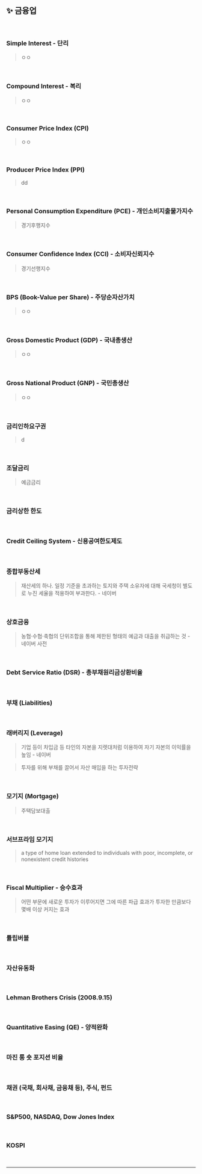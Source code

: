 ## ✨ 금융업
#### 

<br>

### Simple Interest - 단리
> ㅇㅇ 

<br>

### Compound Interest - 복리
> ㅇㅇ

<br>

### Consumer Price Index (CPI)
> ㅇㅇ 

<br>

### Producer Price Index (PPI)
> dd

<br>

### Personal Consumption Expenditure (PCE) - 개인소비지출물가지수
> 경기후행지수

<br>

### Consumer Confidence Index (CCI) - 소비자신뢰지수
> 경기선행지수

<br>

### BPS (Book-Value per Share) - 주당순자산가치
> ㅇㅇ

<br>

### Gross Domestic Product (GDP) - 국내총생산
> ㅇㅇ

<br>

### Gross National Product (GNP) - 국민총생산
> ㅇㅇ

<br>

### 금리인하요구권
> d

<br>

### 조달금리
> 예금금리

<br>

### 금리상한 한도
> 

<br>

### Credit Ceiling System - 신용공여한도제도
> 

<br>

### 종합부동산세
> 재산세의 하나. 일정 기준을 초과하는 토지와 주택 소유자에 대해 국세청이 별도로 누진 세율을 적용하여 부과한다. - 네이버

<br>

### 상호금융
> 농협·수협·축협의 단위조합을 통해 제한된 형태의 예금과 대출을 취급하는 것 - 네이버 사전

<br> 

### Debt Service Ratio (DSR) - 총부채원리금상환비율
> 

<br>

### 부채 (Liabilities)
> 

<br>

### 래버리지 (Leverage)
> 기업 등이 차입금 등 타인의 자본을 지렛대처럼 이용하여 자기 자본의 이익률을 높임 - 네이버 

> 투자를 위해 부채를 끌어서 자산 매입을 하는 투자전략

<br>

### 모기지 (Mortgage)
> 주택담보대출

<br>

### 서브프라임 모기지
> a type of home loan extended to individuals with poor, incomplete, or nonexistent credit histories

<br>

### Fiscal Multiplier - 승수효과 
> 어떤 부문에 새로운 투자가 이루어지면 그에 따른 파급 효과가 투자한 만큼보다 몇배 이상 커지는 효과

<br>

### 튤립버블
>

<br>

### 자산유동화
> 

<br>

### Lehman Brothers Crisis (2008.9.15)
> 

<br>

### Quantitative Easing (QE) - 양적완화
> 

<br>

### 마진 롱 숏 포지션 비율
> 

<br>

### 채권 (국채, 회사채, 금융채 등), 주식, 펀드
> 

<br>

### S&P500, NASDAQ, Dow Jones Index
> 

<br>

### KOSPI
> 


<br>
<hr>
<br>
